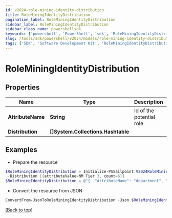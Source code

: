 ```yaml
---
id: v2024-role-mining-identity-distribution
title: RoleMiningIdentityDistribution
pagination_label: RoleMiningIdentityDistribution
sidebar_label: RoleMiningIdentityDistribution
sidebar_class_name: powershellsdk
keywords: ['powershell', 'PowerShell', 'sdk', 'RoleMiningIdentityDistribution', 'V2024RoleMiningIdentityDistribution'] 
slug: /tools/sdk/powershell/v2024/models/role-mining-identity-distribution
tags: ['SDK', 'Software Development Kit', 'RoleMiningIdentityDistribution', 'V2024RoleMiningIdentityDistribution']
---
```



# RoleMiningIdentityDistribution

## Properties

Name | Type | Description | Notes
------------ | ------------- | ------------- | -------------
**AttributeName** | **String** | Id of the potential role | [optional] 
**Distribution** | **[]System.Collections.Hashtable** |  | [optional] 

## Examples

- Prepare the resource
```powershell
$RoleMiningIdentityDistribution = Initialize-PSSailpoint.V2024RoleMiningIdentityDistribution  -AttributeName department `
 -Distribution [{attributeValue=NM Tier 3, count=6}]
$RoleMiningIdentityDistribution = @"{  "AttributeName": "department", "Distribution": [{"attributeValue":"NM Tier 3", "count": "6}]" }]}"@
```

- Convert the resource from JSON
```powershell
ConvertFrom-JsonToRoleMiningIdentityDistribution -Json $RoleMiningIdentityDistribution
```


[[Back to top]](#) 


